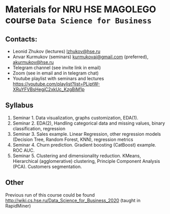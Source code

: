 # Materials for NRU HSE MAGOLEGO course `Data Science for Business`

## Contacts:

- Leonid Zhukov (lectures) lzhukov@hse.ru
- Anvar Kurmukov (seminars) kurmukovai@gmail.com (preferred), akurmukov@hse.ru
- Telegram channel (see invite link in email)
- Zoom (see in email and in telegram chat)
- Youtube playlist with seminars and lectures https://youtube.com/playlist?list=PLiptW-XRuYFVBsHegjC2xkUc_KzgBiM1p

## Syllabus

1. Seminar 1. Data visualization, graphs customization, EDA(1).
2. Seminar 2. EDA(2), Handling categorical data and missing values, binary classification, regression
3. Seminar 3. Sales example. Linear Regression, other regression models (Decision Tree, Random Forest, KNN), regression metrics
4. Seminar 4. Churn prediction. Gradient boosting (CatBoost) example. ROC AUC.
5. Seminar 5. Clustering and dimensionality reduction. KMeans, Hierarchical (agglomerative) clustering, Principle Component Analysis (PCA). Customers segmentation.

## Other

Previous run of this course could be found http://wiki.cs.hse.ru/Data_Science_for_Business_2020 (taught in RapidMiner)
